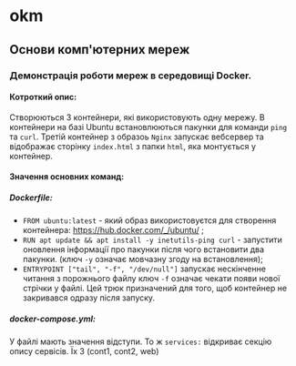# okm
## Основи комп'ютерних мереж

### Демонстрація роботи мереж в середовищі Docker.

#### Котроткий опис:

Створюються 3 контейнери, які використовують одну мережу. В контейнери на базі Ubuntu встановлюються пакунки для команди ```ping``` та ```curl```.
Третій контейнер з образоь ```Nginx``` запускає вебсервер та відображає сторінку ```index.html``` з папки ```html```, яка монтується у контейнер.

#### Значення основних команд:

##### Dockerfile:
- ```FROM ubuntu:latest``` - який образ використовуєтся для створення контейнера:
https://hub.docker.com/_/ubuntu/ ;
- ```RUN apt update && apt install -y inetutils-ping curl``` - запустити оновлення інформації про пакунки після чого встановити два пакунки. (ключ ```-y``` означає мовчазну згоду на встановлення);
- ```ENTRYPOINT ["tail", "-f", "/dev/null"]``` запускає нескінченне читання з порожнього файлу ключ ```-f``` означає чекати появи нової стрічки у файлі.
Цей трюк призначений для того, щоб контейнер не закривався одразу після запуску.

##### docker-compose.yml:
У файлі мають значення відступи. То ж ```services:``` відкриває секцію опису сервісів. Їх 3 (cont1, cont2, web)
